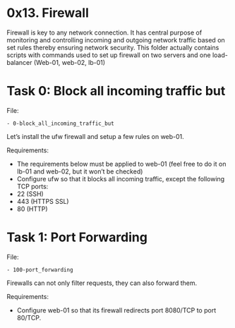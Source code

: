 # 0x13. Firewall

Firewall is key to any network connection. It has central purpose of monitoring and controlling incoming and outgoing network traffic based on set rules thereby ensuring network security. 
This folder actually contains scripts with commands used to set up firewall on two servers and one load-balancer (Web-01, web-02, lb-01)


# Task 0: Block all incoming traffic but

File:

	- 0-block_all_incoming_traffic_but
Let’s install the ufw firewall and setup a few rules on web-01.

Requirements:
* The requirements below must be applied to web-01 (feel free to do it on lb-01 and web-02, but it won’t be checked)
* Configure ufw so that it blocks all incoming traffic, except the following TCP ports:
* 22 (SSH)
* 443 (HTTPS SSL)
* 80 (HTTP)



# Task 1: Port Forwarding

File:

	- 100-port_forwarding
Firewalls can not only filter requests, they can also forward them.

Requirements:
* Configure web-01 so that its firewall redirects port 8080/TCP to port 80/TCP.
